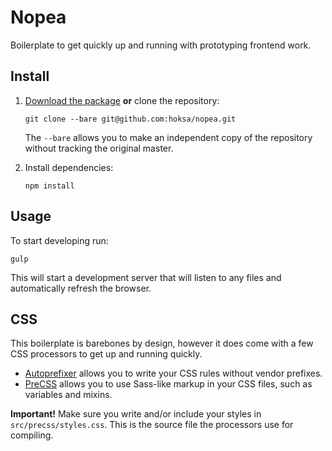 # Nopea
Boilerplate to get quickly up and running with prototyping frontend work.

## Install

1. [Download the package](https://github.com/hoksa/nopea/archive/master.zip) **or** clone the repository:

	```
	git clone --bare git@github.com:hoksa/nopea.git
	```

	The `--bare` allows you to make an independent copy of the repository without tracking the original master.

2. Install dependencies:

	```
	npm install
	```

## Usage

To start developing run:

```
gulp
```

This will start a development server that will listen to any files and automatically refresh the browser.

## CSS

This boilerplate is barebones by design, however it does come with a few CSS processors to get up and running quickly.

- [Autoprefixer](https://github.com/postcss/autoprefixer) allows you to write your CSS rules without vendor prefixes.
- [PreCSS](https://github.com/jonathantneal/precss) allows you to use Sass-like markup in your CSS files, such as variables and mixins.

**Important!** Make sure you write and/or include your styles in `src/precss/styles.css`. This is the source file the processors use for compiling.
